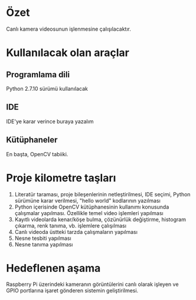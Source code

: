 # Özet
Canlı kamera videosunun işlenmesine çalışılacaktır.
# Kullanılacak olan araçlar
## Programlama dili
Python 2.7.10 sürümü kullanılacak
## IDE
IDE'ye karar verince buraya yazalım
## Kütüphaneler
En başta, OpenCV tabiiki.
# Proje kilometre taşları
1. Literatür taraması, proje bileşenlerinin netleştirilmesi, IDE seçimi, Python sürümüne karar verilmesi, "hello world" kodlarının yazılması
1. Python içerisinde OpenCV kütüphanesinin kullanımı konusunda çalışmalar yapılması. Özellikle temel video işlemleri yapılması
1. Kayıtlı videolarda kenar/köşe bulma, çözünürlük değiştirme, histogram çıkarma, renk tanıma, vb. işlemlere çalışılması
1. Canlı videoda üstteki tarzda çalışmaların yapılması
1. Nesne tesbiti yapılması
1. Nesne tanıma yapılması

# Hedeflenen aşama
Raspberry Pi üzerindeki kameranın görüntülerini canlı olarak işleyen ve GPIO portlarına işaret gönderen sistemin geliştirilmesi.
